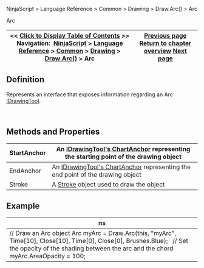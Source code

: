 ﻿


NinjaScript \> Language Reference \> Common \> Drawing \> Draw.Arc() \> Arc






















Arc







| \<\< [Click to Display Table of Contents](arc.md) \>\> **Navigation:**     [NinjaScript](ninjascript.md) \> [Language Reference](language_reference_wip.md) \> [Common](common.md) \> [Drawing](drawing.md) \> [Draw.Arc()](draw_arc.md) \> Arc | [Previous page](draw_arc.md) [Return to chapter overview](draw_arc.md) [Next page](draw_arrowdown.md) |
| --- | --- |











## Definition


Represents an interface that exposes information regarding an Arc [IDrawingTool](idrawingtool.md).


 


## Methods and Properties




| StartAnchor | An [IDrawingTool's ChartAnchor](idrawingtool.htm#chartanchor) representing the starting point of the drawing object |
| --- | --- |
| EndAnchor | An [IDrawingTool's ChartAnchor](idrawingtool.htm#chartanchor) representing the end point of the drawing object |
| Stroke | A [Stroke](stroke_class.md) object used to draw the object |



## 


## 


## Example




| ns |
| --- |
| // Draw an Arc object Arc myArc \= Draw.Arc(this, "myArc", Time\[10], Close\[10], Time\[0], Close\[0], Brushes.Blue);   // Set the opacity of the shading between the arc and the chord myArc.AreaOpacity \= 100; |









